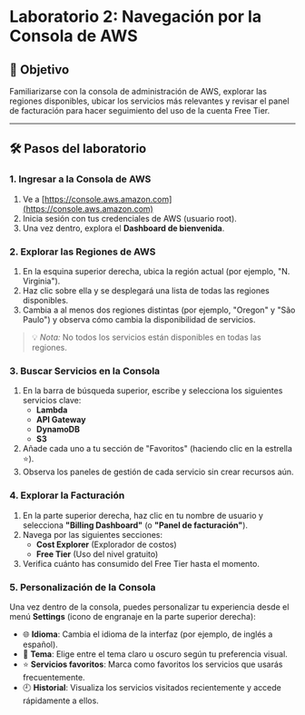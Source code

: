 # Laboratorio 2: Navegación por la Consola de AWS

## 🎯 Objetivo
Familiarizarse con la consola de administración de AWS, explorar las regiones disponibles, ubicar los servicios más relevantes y revisar el panel de facturación para hacer seguimiento del uso de la cuenta Free Tier.

---

## 🛠️ Pasos del laboratorio

### 1. Ingresar a la Consola de AWS
1. Ve a [https://console.aws.amazon.com](https://console.aws.amazon.com)
2. Inicia sesión con tus credenciales de AWS (usuario root).
3. Una vez dentro, explora el **Dashboard de bienvenida**.

### 2. Explorar las Regiones de AWS
1. En la esquina superior derecha, ubica la región actual (por ejemplo, "N. Virginia").
2. Haz clic sobre ella y se desplegará una lista de todas las regiones disponibles.
3. Cambia a al menos dos regiones distintas (por ejemplo, "Oregon" y "São Paulo") y observa cómo cambia la disponibilidad de servicios.

> 💡 *Nota:* No todos los servicios están disponibles en todas las regiones.

### 3. Buscar Servicios en la Consola
1. En la barra de búsqueda superior, escribe y selecciona los siguientes servicios clave:
   - **Lambda**
   - **API Gateway**
   - **DynamoDB**
   - **S3**
2. Añade cada uno a tu sección de "Favoritos" (haciendo clic en la estrella ⭐️).
3. Observa los paneles de gestión de cada servicio sin crear recursos aún.

### 4. Explorar la Facturación
1. En la parte superior derecha, haz clic en tu nombre de usuario y selecciona **"Billing Dashboard"** (o **"Panel de facturación"**).
2. Navega por las siguientes secciones:
   - **Cost Explorer** (Explorador de costos)
   - **Free Tier** (Uso del nivel gratuito)
3. Verifica cuánto has consumido del Free Tier hasta el momento.

### 5. Personalización de la Consola

Una vez dentro de la consola, puedes personalizar tu experiencia desde el menú **Settings** (icono de engranaje en la parte superior derecha):

- 🌐 **Idioma**: Cambia el idioma de la interfaz (por ejemplo, de inglés a español).
- 🎨 **Tema**: Elige entre el tema claro u oscuro según tu preferencia visual.
- ⭐ **Servicios favoritos**: Marca como favoritos los servicios que usarás frecuentemente.
- 🕘 **Historial**: Visualiza los servicios visitados recientemente y accede rápidamente a ellos.

